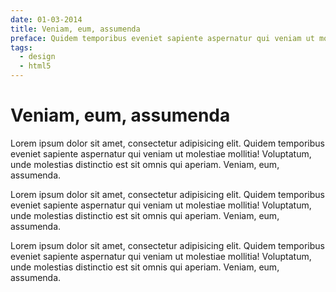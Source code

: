 ```yaml
---
date: 01-03-2014
title: Veniam, eum, assumenda
preface: Quidem temporibus eveniet sapiente aspernatur qui veniam ut molestiae mollitia! Voluptatum, unde molestias distinctio est sit omnis qui aperiam
tags:
  - design
  - html5
---
```


# Veniam, eum, assumenda

Lorem ipsum dolor sit amet, consectetur adipisicing elit. Quidem temporibus eveniet sapiente aspernatur qui veniam ut molestiae mollitia! Voluptatum, unde molestias distinctio est sit omnis qui aperiam. Veniam, eum, assumenda.

Lorem ipsum dolor sit amet, consectetur adipisicing elit. Quidem temporibus eveniet sapiente aspernatur qui veniam ut molestiae mollitia! Voluptatum, unde molestias distinctio est sit omnis qui aperiam. Veniam, eum, assumenda.

Lorem ipsum dolor sit amet, consectetur adipisicing elit. Quidem temporibus eveniet sapiente aspernatur qui veniam ut molestiae mollitia! Voluptatum, unde molestias distinctio est sit omnis qui aperiam. Veniam, eum, assumenda.